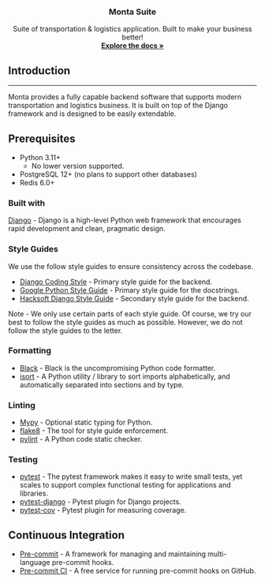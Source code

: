 <h3 align="center">Monta Suite</h3>

  <p align="center">
    Suite of transportation & logistics application. Built to make your business better!
    <br />
    <a href="#"><strong>Explore the docs »</strong></a>

## Introduction

---
Monta provides a fully capable backend software that supports modern transportation and logistics business.
It is built on top of the Django framework and is designed to be easily extendable.

## Prerequisites

- Python 3.11+
    - No lower version supported.
- PostgreSQL 12+ (no plans to support other databases)
- Redis 6.0+

### Built with

[Django](https://www.djangoproject.com/start/overview/) - Django is a high-level Python web framework that encourages
rapid development and clean, pragmatic design.

### Style Guides

We use the follow style guides to ensure consistency across the codebase.

- [Django Coding Style](https://docs.djangoproject.com/en/4.0/internals/contributing/writing-code/coding-style/) -
  Primary style guide for the backend.
- [Google Python Style Guide](https://google.github.io/styleguide/pyguide.html)  - Primary style guide for the
  docstrings.
- [Hacksoft Django Style Guide](https://github.com/HackSoftware/Django-Styleguide) - Secondary style guide for the
  backend.

Note - We only use certain parts of each style guide. Of course, we try our best to follow the style guides as much as
possible.
However, we do not follow the style guides to the letter.

### Formatting

- [Black](https://black.readthedocs.io/en/stable/) - Black is the uncompromising Python code formatter.
- [isort](https://pycqa.github.io/isort/) - A Python utility / library to sort imports alphabetically, and automatically
  separated into sections and by type.

### Linting

- [Mypy](http://mypy-lang.org/) - Optional static typing for Python.
- [flake8](https://flake8.pycqa.org/en/latest/) - The tool for style guide enforcement.
- [pylint](https://www.pylint.org/) - A Python code static checker.

### Testing

- [pytest](https://docs.pytest.org/en/stable/) - The pytest framework makes it easy to write small tests, yet scales to
  support complex functional testing for applications and libraries.
- [pytest-django](https://pytest-django.readthedocs.io/en/latest/) - Pytest plugin for Django projects.
- [pytest-cov](https://pytest-cov.readthedocs.io/en/latest/) - Pytest plugin for measuring coverage.

## Continuous Integration

- [Pre-commit](https://pre-commit.com/) - A framework for managing and maintaining multi-language pre-commit hooks.
- [Pre-commit CI](https://pre-commit.ci/) - A free service for running pre-commit hooks on GitHub.
